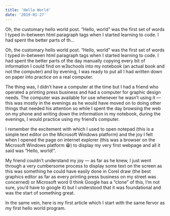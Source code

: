 ```yaml
---
title: 'Hello World'
date: '2019-01-27'
---
```


Oh, the customary hello world post. “Hello, world” was the first set of words I
typed in-between html paragraph tags when I started learning to code. I had
spent the better parts of th...

Oh, the customary hello world post. “Hello, world” was the first set of words I
typed in-between html paragraph tags when I started learning to code. I had
spent the better parts of the day manually copying every bit of information I
could find on w3schools into my notebook (an actual book and not the computer)
and by evening, I was ready to put all I had written down on paper into practice
on a real computer.

The thing was, I didn’t have a computer at the time but I had a friend who
operated a printing press business and had a computer for graphic design needs.
The computer was available for use whenever he wasn’t using it — this was mostly
in the evenings as he would have moved on to doing other things that needed his
attention so while I spent the day browsing the web on my phone and writing down
the information in my notebook, during the evenings, I would practice using my
friend’s computer.

I remember the excitement with which I used to open notepad (this is a
simple text editor on the Microsoft Windows platform) and the joy I felt when I
opened the page on internet explorer (this was a browser on the Microsoft
Windows platform 😁) to display my very first webpage and all it said was
“Hello, world!”.

My friend couldn’t understand my joy — as far as he knew, I just went through a
very cumbersome process to display some text on the screen as this was something
he could have easily done in Corel draw (the best graphics editor as far as
every printing press business on my street was concerned) or Microsoft word
(I think Google has a “clone” of this, I’m not sure, you’d have to google it)
but I understood that it was foundational and was the start of something great.

In the same vein, here is my first article which I start with the same fervor as
my first hello world program.